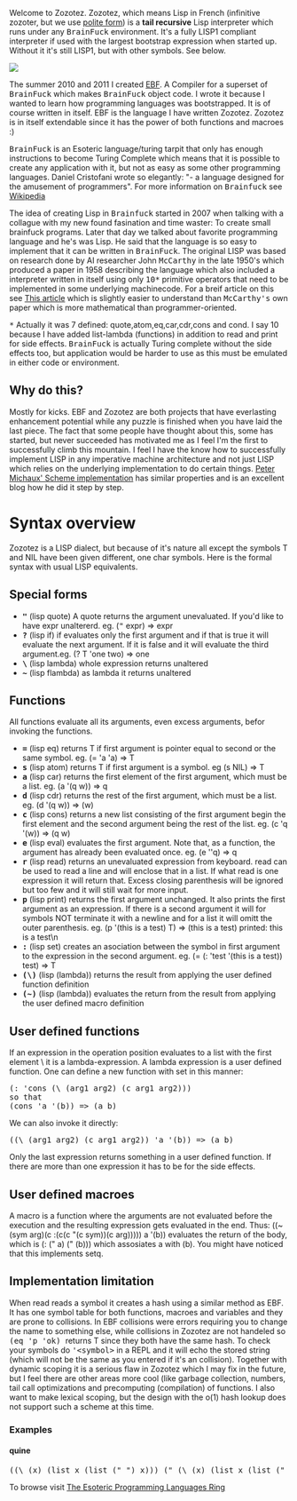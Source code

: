 <p>Welcome to Zozotez. Zozotez, which means Lisp in French (infinitive zozoter, 
but we use <a href="http://en.wikipedia.org/wiki/T-V_distinction" rel="nofollow">polite form</a>) 
is a <strong>tail recursive</strong> Lisp interpreter which runs under any <tt>BrainFuck</tt> environment. 
It&#x27;s a fully LISP1 compliant interpreter if used with the largest bootstrap expression when started up. 
Without it it&#x27;s still LISP1, but with other symbols. See below. </p>

<p><img src="http://sylwester.no/gcodeimg/zozotez.png" /> </p>

<p>The summer 2010 and 2011 I created <a href="http://code.google.com/p/ebf-compiler/" rel="nofollow">EBF</a>. 
A Compiler for a superset of <tt>BrainFuck</tt> which makes <tt>BrainFuck</tt> object code. 
I wrote it because I wanted to learn how programming languages was bootstrapped. It is of course written in itself. 
EBF is the language I have written Zozotez. Zozotez is in itself extendable since it has the power of both functions 
and macroes :)  </p><p><tt>BrainFuck</tt> is an Esoteric language/turing tarpit that only has enough instructions 
to become Turing Complete which means that   it is possible to create any application with it, but not as easy as 
some other programming languages. Daniel Cristofani wrote so elegantly:  &quot;- a language designed for the amusement 
of programmers&quot;. For more information on <tt>Brainfuck</tt> see 
<a href="http://en.wikipedia.org/wiki/Brainfuck" rel="nofollow">Wikipedia</a> </p><p>The idea of creating Lisp in 
<tt>Brainfuck</tt> started in 2007 when talking with a collague with my new found fasination and time waster: To create 
small brainfuck programs. Later that  day we talked about favorite programming language and he&#x27;s was Lisp. 
He said that the language is so easy to implement that it can be written in <tt>BrainFuck</tt>. The original LISP was 
based on research done by AI researcher John <tt>McCarthy</tt> in the late 1950&#x27;s which produced a paper in 1958 
describing the language which also included a interpreter written in itself using only <tt>10*</tt> primitive operators 
that need to be implemented in some underlying machinecode. For a breif article on this see 
<a href="http://www.paulgraham.com/rootsoflisp.html" rel="nofollow">This article</a> which is slightly easier to understand 
than <tt>McCarthy&#x27;s</tt>  own paper which is more mathematical than programmer-oriented. </p><p><tt>*</tt> 
Actually it was 7 defined: quote,atom,eq,car,cdr,cons and cond. I say 10 because I have added list-lambda (functions) 
in addition to read and print for side effects. <tt>BrainFuck</tt> is actually Turing complete without the side effects too, 
but application would be harder to use as this must be emulated in either code or environment. </p><h2><a name="Why_do_this?"></a>Why do this?<a href="#Why_do_this?" class="section_anchor"></a></h2><p>Mostly for kicks. EBF and Zozotez are both projects that have everlasting enhancement potential while any puzzle is finished when you have laid the last piece. The fact that some people have thought about this, some has started, but never succeeded has motivated me as I feel I&#x27;m the first to successfully climb this mountain. I feel I have the know how to successfully implement LISP in any imperative machine architecture and not just LISP which relies on the underlying implementation to do certain things. <a href="http://michaux.ca/articles/scheme-from-scratch-bootstrap-v0_1-integers" rel="nofollow">Peter Michaux&#x27; Scheme implementation</a> has similar properties and is an excellent blog how he did it step by step.  </p><h1><a name="Syntax_overview"></a>Syntax overview<a href="#Syntax_overview" class="section_anchor"></a></h1><p>Zozotez is a LISP dialect, but because of it&#x27;s nature all except the symbols T and NIL have been given different, one char symbols. Here is the formal syntax with usual LISP equivalents. </p><h2><a name="Special_forms"></a>Special forms<a href="#Special_forms" class="section_anchor"></a></h2><ul><li><strong><tt>&quot;</tt></strong> (lisp quote) A quote returns the argument unevaluated. If you&#x27;d like to have expr unaltererd. eg. (<tt>&quot;</tt> expr) =&gt; expr </li><li><strong><tt>?</tt></strong> (lisp if) if evaluates only the first argument and if that is true it will evaluate the next argument. If it is false and it will evaluate the third argument.eg. (? T &#x27;one two) =&gt; one </li><li><strong><tt>\</tt></strong> (lisp lambda) whole expression returns unaltered </li><li><strong><tt>~</tt></strong> (lisp flambda) as lambda it returns unaltered </li></ul><h2><a name="Functions"></a>Functions<a href="#Functions" class="section_anchor"></a></h2><p>All functions evaluate all its arguments, even excess arguments, befor invoking the functions. <ul><li><strong><tt>=</tt></strong> (lisp eq) returns T if first argument is pointer equal to second or the same symbol. eg. (= &#x27;a &#x27;a) =&gt; T </li><li><strong><tt>s</tt></strong> (lisp atom) returns T if first argument is a symbol. eg (s NIL) =&gt; T </li><li><strong><tt>a</tt></strong> (lisp car) returns the first element of the first argument, which must be a list. eg. (a &#x27;(q w)) =&gt; q </li><li><strong><tt>d</tt></strong> (lisp cdr) returns the rest of the first argument, which must be a list. eg. (d &#x27;(q w)) =&gt; (w) </li><li><strong><tt>c</tt></strong> (lisp cons) returns a new list consisting of the first argument begin the first element and the second argument being the rest of the list. eg. (c &#x27;q &#x27;(w)) =&gt; (q w) </li><li><strong><tt>e</tt></strong> (lisp eval) evaluates the first argument. Note that, as a function, the argument has already been evaluated once. eg. (e &#x27;&#x27;q) =&gt; q </li><li><strong><tt>r</tt></strong> (lisp read) returns an unevaluated expression from keyboard. read can be used to read a line and will enclose that in a list. If what read is one expression it will return that. Excess closing parenthesis will be ignored but too few and it will still wait for more input. </li><li><strong><tt>p</tt></strong> (lisp print) returns the first argument unchanged. It also prints the first argument as an expression. If there is a second argument it will for symbols NOT terminate it with a newline and for a list it will omitt the outer parenthesis. eg. (p &#x27;(this is a test) T) =&gt; (this is a test) printed: this is a test\n </li><li><strong><tt>:</tt></strong> (lisp set) creates an asociation between the symbol in first argument to the expression in the second argument. eg. (= (: &#x27;test &#x27;(this is a test)) test) =&gt; T </li><li><strong><tt>(\)</tt></strong> (lisp (lambda)) returns the result from applying the user defined function definition </li><li><strong><tt>(~)</tt></strong> (lisp (lambda)) evaluates the return from the result from applying the user defined  macro definition </li></ul></p><h2><a name="User_defined_functions"></a>User defined functions<a href="#User_defined_functions" class="section_anchor"></a></h2><p>If an expression in the operation position evaluates to a list with the first element \ it is a lambda-expression. A lambda expression is a user defined function. One can define a new function with set in this manner: </p><pre class="prettyprint">(: &#x27;cons (\ (arg1 arg2) (c arg1 arg2)))
so that 
(cons &#x27;a &#x27;(b)) =&gt; (a b)</pre>

<p>We can also invoke it directly: </p>

<pre class="prettyprint">((\ (arg1 arg2) (c arg1 arg2)) &#x27;a &#x27;(b)) =&gt; (a b)</pre>

<p>Only the last expression returns something in a user defined function. 
If there are more than one expression it has to be for the side effects. </p>
<h2><a name="User_defined_macroes"></a>User defined macroes<a href="#User_defined_macroes" class="section_anchor"></a></h2>

<p>A macro is a function where the arguments are not evaluated before the execution and the resulting expression 
gets evaluated in the end. Thus: ((~(sym arg)(c :(c(c &quot;(c sym))(c arg))))) a &#x27;(b)) evaluates the return 
of the body, which is (: (&quot; a) (&quot; (b))) which assosiates a with (b). You might have noticed that this 
implements setq. </p>

<h2><a name="Implementation_limitation"></a>Implementation limitation<a href="#Implementation_limitation" class="section_anchor"></a></h2>

<p>When read reads a symbol it creates a hash using a similar method as EBF. It has one symbol table for both functions, 
macroes and variables and they are prone to collisions. In EBF collisions were errors requiring you to change the name 
to something else, while collisions in Zozotez are not handeled so <tt> (eq &#x27;p &#x27;ok) </tt> returns T since they 
both have the same hash. To check your symbols do <tt>&#x27;&lt;symbol&gt;</tt> in a REPL and it will echo the stored 
string (which will not be the same as you entered if it&#x27;s an collision). Together with dynamic scoping it is a serious 
flaw in Zozotez which I may fix in the future, but I feel there are other areas more cool (like garbage collection, 
numbers, tail call optimizations and precomputing (compilation) of functions. I also want to make lexical scoping, but 
the design with the o(1) hash lookup does not support such a scheme at this time. </p>

<h3><a name="Examples"></a>Examples<a href="#Examples" class="section_anchor"></a></h3>
<h4><a name="quine"></a>quine<a href="#quine" class="section_anchor"></a></h4>

<pre class="prettyprint">((\ (x) (list x (list (&quot; &quot;) x))) (&quot; (\ (x) (list x (list (&quot; &quot;) x)))))</pre>

<p>To browse visit <a href="http://ss.webring.com/navbar?f=l;y=webringcom44;u=defurl1" rel="nofollow">The Esoteric Programming Languages Ring</a> <br></br><br></br> <g:plusone size="medium" source="google:projecthosting"></g:plusone> </p>
